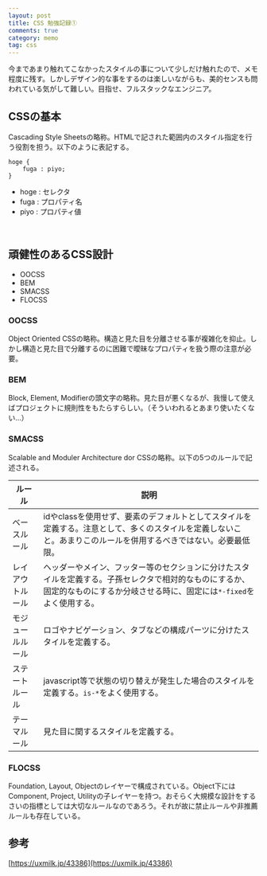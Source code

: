 ```yaml
---
layout: post
title: CSS 勉強記録①
comments: true
category: memo
tag: css
---
```

今まであまり触れてこなかったスタイルの事について少しだけ触れたので、メモ程度に残す。しかしデザイン的な事をするのは楽しいながらも、美的センスも問われている気がして難しい。目指せ、フルスタックなエンジニア。

## CSSの基本
Cascading Style Sheetsの略称。HTMLで記された範囲内のスタイル指定を行う役割を担う。以下のように表記する。

```
hoge {
    fuga : piyo;
}
```

+ hoge  : セレクタ
+ fuga  : プロパティ名
+ piyo  : プロパティ値

<br>

## 頑健性のあるCSS設計

+ OOCSS
+ BEM
+ SMACSS
+ FLOCSS

### OOCSS
Object Oriented CSSの略称。構造と見た目を分離させる事が複雑化を抑止。しかし構造と見た目で分離するのに困難で曖昧なプロパティを扱う際の注意が必要。

### BEM
Block, Element, Modifierの頭文字の略称。見た目が悪くなるが、我慢して使えばプロジェクトに規則性をもたらすらしい。（そういわれるとあまり使いたくない...）

### SMACSS
Scalable and Moduler Architecture dor CSSの略称。以下の5つのルールで記述される。

| ルール | 説明 |
|----|----|
| ベースルール    | idやclassを使用せず、要素のデフォルトとしてスタイルを定義する。注意として、多くのスタイルを定義しないこと。あまりこのルールを併用するべきではない。必要最低限。 |
| レイアウトルール | ヘッダーやメイン、フッター等のセクションに分けたスタイルを定義する。子孫セレクタで相対的なものにするか、固定的なものにするか分岐させる時に、固定には`*-fixed`をよく使用する。 |
| モジュールルール | ロゴやナビゲーション、タブなどの構成パーツに分けたスタイルを定義する。 |
| ステートルール | javascript等で状態の切り替えが発生した場合のスタイルを定義する。`is-*`をよく使用する。 |
| テーマルール | 見た目に関するスタイルを定義する。 |

### FLOCSS
Foundation, Layout, Objectのレイヤーで構成されている。Object下にはComponent, Project, Utilityの子レイヤーを持つ。おそらく大規模な設計をするさいの指標としては大切なルールなのであろう。それが故に禁止ルールや非推薦ルールも存在している。

## 参考
[https://uxmilk.jp/43386](https://uxmilk.jp/43386)
